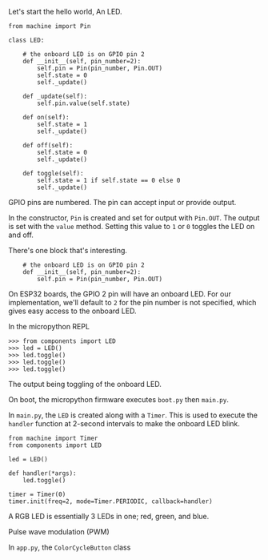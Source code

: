 
Let's start the hello world, An LED.

```
from machine import Pin

class LED:

    # the onboard LED is on GPIO pin 2
    def __init__(self, pin_number=2):
        self.pin = Pin(pin_number, Pin.OUT)
        self.state = 0
        self._update()

    def _update(self):
        self.pin.value(self.state)

    def on(self):
        self.state = 1
        self._update()

    def off(self):
        self.state = 0
        self._update()

    def toggle(self):
        self.state = 1 if self.state == 0 else 0
        self._update()
```

GPIO pins are numbered. The pin can accept input or provide output.

In the constructor, `Pin` is created and set for output with `Pin.OUT`. The output is set with the `value` method. Setting this value to `1` or `0` toggles the LED on and off.

There's one block that's interesting.

```
    # the onboard LED is on GPIO pin 2
    def __init__(self, pin_number=2):
        self.pin = Pin(pin_number, Pin.OUT)
```

On ESP32 boards, the GPIO 2 pin will have an onboard LED. For our implementation, we'll default to `2` for the pin number is not specified, which gives easy access to the onboard LED.

In the micropython REPL

```
>>> from components import LED
>>> led = LED()
>>> led.toggle()
>>> led.toggle()
>>> led.toggle()
```

The output being toggling of the onboard LED.

On boot, the micropython firmware executes `boot.py` then `main.py`.

In `main.py`, the `LED` is created along with a `Timer`. This is used to execute the `handler` function at 2-second intervals to make the onboard LED blink.

```
from machine import Timer
from components import LED

led = LED()

def handler(*args):
    led.toggle()

timer = Timer(0)
timer.init(freq=2, mode=Timer.PERIODIC, callback=handler)
```

A RGB LED is essentially 3 LEDs in one; red, green, and blue.

Pulse wave modulation (PWM)

In `app.py`, the `ColorCycleButton` class

